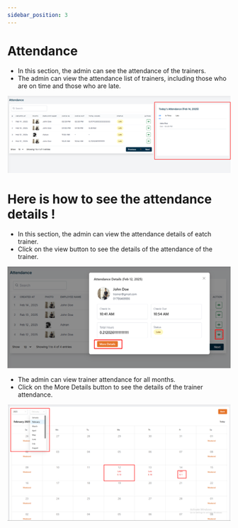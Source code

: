 ```yaml
---
sidebar_position: 3
---
```


# Attendance


- In this section, the admin can see the attendance of the trainers.
- The admin can view the attendance list of trainers, including those who are on time and those who are late.

![Attendance](./img/10.png)

# Here is how to see the attendance details !
- In this section, the admin can view the attendance details of eatch trainer.
- Click on the view button to see the details of the attendance of the trainer.

![Attendance](./img/11.png)

- The admin can view trainer attendance for all months.
- Click on the More Details button to see the details of the trainer attendance.

![Attendance](./img/12.png)